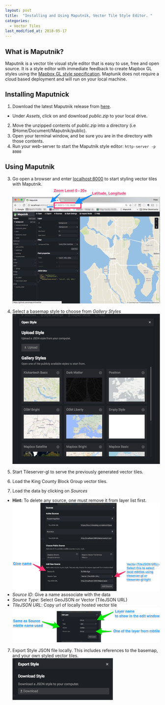```yaml
---
layout: post
title:  "Installing and Using Maputnik, Vector Tile Style Editor. "
categories:
  - Vector Tiles
last_modified_at: 2018-05-17
---
```


## What is Maputnik? ##
Maputnik is a vector tile visual style editor that is easy to use, free and open source. It is a style editor with immediate feedback to create Mapbox GL styles using the [Mapbox GL style specification](https://www.mapbox.com/mapbox-gl-js/style-spec/). Maptunik does not require a cloud based deployment and will run on your local machine.

## Installing Maputnick ##
1. Download the latest Maputnik release from [here](https://github.com/maputnik/editor/releases/).
* Under _Assets_, click on and download _public.zip_ to your local drive.

2. Move the unzipped contents of _public.zip_  into a directory (i.e $Home/Document/Maputnik/public).
3. Open your terminal window, and be sure you are in the directory with those contents.
4. Run your web-server to start the Maputnik style editor: `http-server -p 8000`

## Using Maputnik ##
3. Go open a browser and enter [localhost:8000](localhost:8000) to start styling vector tiles with Maputnik.
 ![screen shot](/assets/images/maputnik-start1.png)

4. Select a basemap style to choose from _Gallery Styles_
![screen shot](/assets/images/maputnik-gallerystyle.png)

5. Start Tileserver-gl to serve the previously generated vector tiles.
6. Load the King County Block Group vector tiles.
6. Load the data by clicking on _Sources_
* __Hint:__ To delete any source, one must remove it from layer list first.
![screen shot](/assets/images/Maputnik-AddSource.png)
* _Source ID_: Give a name asosociate with the data
* _Source Type_: Select GeoJSON or Vector (TileJSON URL)
* _TIleJSON URL_: Copy url of locally hosted vector tile
![screen shot](/assets/images/Maputnik-AddLayer.png)
7. Export Style JSON file locally.  This includes references to the basemap, and your own styled vector tiles.
![screen shot](/assets/images/maptunik-export.png)
